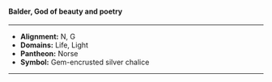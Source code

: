 #### Balder, God of beauty and poetry
___

- **Alignment:** N, G
- **Domains:** Life, Light
- **Pantheon:** Norse
- **Symbol:** Gem-encrusted silver chalice
___
